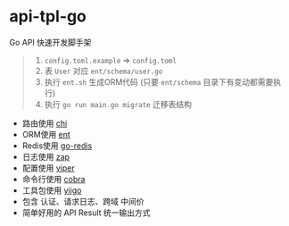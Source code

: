 # api-tpl-go

Go API 快速开发脚手架

> 1. `config.toml.example` => `config.toml`
> 2. 表 `User` 对应 `ent/schema/user.go`
> 3. 执行 `ent.sh` 生成ORM代码 (只要 `ent/schema` 目录下有变动都需要执行)
> 4. 执行 `go run main.go migrate` 迁移表结构

- 路由使用 [chi](https://github.com/go-chi/chi)
- ORM使用 [ent](https://github.com/ent/ent)
- Redis使用 [go-redis](https://github.com/redis/go-redis)
- 日志使用 [zap](https://github.com/uber-go/zap)
- 配置使用 [viper](https://github.com/spf13/viper)
- 命令行使用 [cobra](https://github.com/spf13/cobra)
- 工具包使用 [yiigo](https://github.com/shenghui0779/yiigo)
- 包含 认证、请求日志、跨域 中间价
- 简单好用的 API Result 统一输出方式
